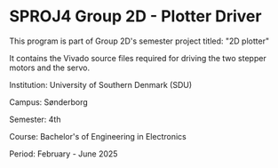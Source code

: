 # SPROJ4 Group 2D - Plotter Driver

This program is part of Group 2D's semester project titled: "2D plotter"

It contains the Vivado source files required for driving the two stepper motors and the servo.

Institution: University of Southern Denmark (SDU)

Campus: Sønderborg

Semester: 4th

Course: Bachelor's of Engineering in Electronics

Period: February - June 2025
